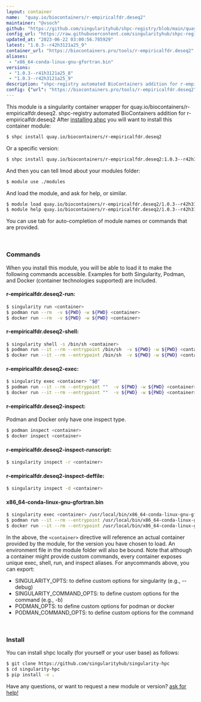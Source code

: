```yaml
---
layout: container
name:  "quay.io/biocontainers/r-empiricalfdr.deseq2"
maintainer: "@vsoch"
github: "https://github.com/singularityhub/shpc-registry/blob/main/quay.io/biocontainers/r-empiricalfdr.deseq2/container.yaml"
config_url: "https://raw.githubusercontent.com/singularityhub/shpc-registry/main/quay.io/biocontainers/r-empiricalfdr.deseq2/container.yaml"
updated_at: "2023-06-22 03:00:56.785929"
latest: "1.0.3--r42h3121a25_9"
container_url: "https://biocontainers.pro/tools/r-empiricalfdr.deseq2"
aliases:
 - "x86_64-conda-linux-gnu-gfortran.bin"
versions:
 - "1.0.3--r41h3121a25_8"
 - "1.0.3--r42h3121a25_9"
description: "shpc-registry automated BioContainers addition for r-empiricalfdr.deseq2"
config: {"url": "https://biocontainers.pro/tools/r-empiricalfdr.deseq2", "maintainer": "@vsoch", "description": "shpc-registry automated BioContainers addition for r-empiricalfdr.deseq2", "latest": {"1.0.3--r42h3121a25_9": "sha256:f366efd35a62738a2b6168e17b2975c96fdd49ca565f25d65cc9c3fca5ea6eee"}, "tags": {"1.0.3--r41h3121a25_8": "sha256:fceeedc1f2d94f63e5f1a9a12a03ed0ca5c3e3875c25060716b8d2b61dd9fadc", "1.0.3--r42h3121a25_9": "sha256:f366efd35a62738a2b6168e17b2975c96fdd49ca565f25d65cc9c3fca5ea6eee"}, "docker": "quay.io/biocontainers/r-empiricalfdr.deseq2", "aliases": {"x86_64-conda-linux-gnu-gfortran.bin": "/usr/local/bin/x86_64-conda-linux-gnu-gfortran.bin"}}
---
```


This module is a singularity container wrapper for quay.io/biocontainers/r-empiricalfdr.deseq2.
shpc-registry automated BioContainers addition for r-empiricalfdr.deseq2
After [installing shpc](#install) you will want to install this container module:


```bash
$ shpc install quay.io/biocontainers/r-empiricalfdr.deseq2
```

Or a specific version:

```bash
$ shpc install quay.io/biocontainers/r-empiricalfdr.deseq2:1.0.3--r42h3121a25_9
```

And then you can tell lmod about your modules folder:

```bash
$ module use ./modules
```

And load the module, and ask for help, or similar.

```bash
$ module load quay.io/biocontainers/r-empiricalfdr.deseq2/1.0.3--r42h3121a25_9
$ module help quay.io/biocontainers/r-empiricalfdr.deseq2/1.0.3--r42h3121a25_9
```

You can use tab for auto-completion of module names or commands that are provided.

<br>

### Commands

When you install this module, you will be able to load it to make the following commands accessible.
Examples for both Singularity, Podman, and Docker (container technologies supported) are included.

#### r-empiricalfdr.deseq2-run:

```bash
$ singularity run <container>
$ podman run --rm  -v ${PWD} -w ${PWD} <container>
$ docker run --rm  -v ${PWD} -w ${PWD} <container>
```

#### r-empiricalfdr.deseq2-shell:

```bash
$ singularity shell -s /bin/sh <container>
$ podman run --it --rm --entrypoint /bin/sh  -v ${PWD} -w ${PWD} <container>
$ docker run --it --rm --entrypoint /bin/sh  -v ${PWD} -w ${PWD} <container>
```

#### r-empiricalfdr.deseq2-exec:

```bash
$ singularity exec <container> "$@"
$ podman run --it --rm --entrypoint ""  -v ${PWD} -w ${PWD} <container> "$@"
$ docker run --it --rm --entrypoint ""  -v ${PWD} -w ${PWD} <container> "$@"
```

#### r-empiricalfdr.deseq2-inspect:

Podman and Docker only have one inspect type.

```bash
$ podman inspect <container>
$ docker inspect <container>
```

#### r-empiricalfdr.deseq2-inspect-runscript:

```bash
$ singularity inspect -r <container>
```

#### r-empiricalfdr.deseq2-inspect-deffile:

```bash
$ singularity inspect -d <container>
```


#### x86_64-conda-linux-gnu-gfortran.bin

```bash
$ singularity exec <container> /usr/local/bin/x86_64-conda-linux-gnu-gfortran.bin
$ podman run --it --rm --entrypoint /usr/local/bin/x86_64-conda-linux-gnu-gfortran.bin   -v ${PWD} -w ${PWD} <container> -c " $@"
$ docker run --it --rm --entrypoint /usr/local/bin/x86_64-conda-linux-gnu-gfortran.bin   -v ${PWD} -w ${PWD} <container> -c " $@"
```



In the above, the `<container>` directive will reference an actual container provided
by the module, for the version you have chosen to load. An environment file in the
module folder will also be bound. Note that although a container
might provide custom commands, every container exposes unique exec, shell, run, and
inspect aliases. For anycommands above, you can export:

 - SINGULARITY_OPTS: to define custom options for singularity (e.g., --debug)
 - SINGULARITY_COMMAND_OPTS: to define custom options for the command (e.g., -b)
 - PODMAN_OPTS: to define custom options for podman or docker
 - PODMAN_COMMAND_OPTS: to define custom options for the command

<br>

### Install

You can install shpc locally (for yourself or your user base) as follows:

```bash
$ git clone https://github.com/singularityhub/singularity-hpc
$ cd singularity-hpc
$ pip install -e .
```

Have any questions, or want to request a new module or version? [ask for help!](https://github.com/singularityhub/singularity-hpc/issues)